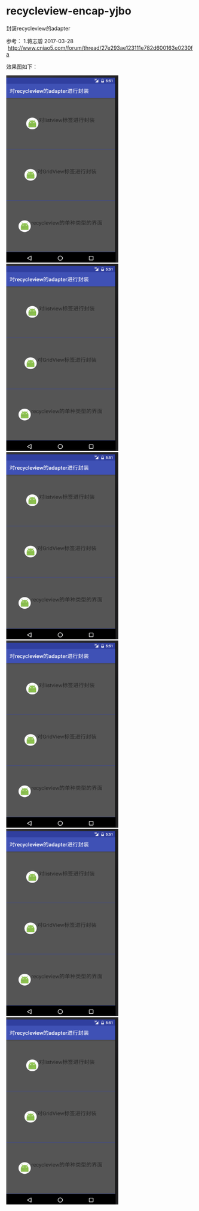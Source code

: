 # recycleview-encap-yjbo
封装recycleview的adapter

参考： 1.蒋志碧  2017-03-28  http://www.cniao5.com/forum/thread/27e293ae123111e782d600163e0230fa

效果图如下：
<p><img src="https://github.com/hytcyjb/recycleview-encap-yjbo/blob/master/screenshot/QQ%E6%88%AA%E5%9B%BE20170402135142.png?raw=true" width="300" height="500"><img src="https://github.com/hytcyjb/recycleview-encap-yjbo/blob/master/screenshot/QQ%E6%88%AA%E5%9B%BE20170402135142.png?raw=true" width="300" height="500"><img src="https://github.com/hytcyjb/recycleview-encap-yjbo/blob/master/screenshot/QQ%E6%88%AA%E5%9B%BE20170402135142.png?raw=true" width="300" height="500"><img src="https://github.com/hytcyjb/recycleview-encap-yjbo/blob/master/screenshot/QQ%E6%88%AA%E5%9B%BE20170402135142.png?raw=true" width="300" height="500"><img src="https://github.com/hytcyjb/recycleview-encap-yjbo/blob/master/screenshot/QQ%E6%88%AA%E5%9B%BE20170402135142.png?raw=true" width="300" height="500"><img src="https://github.com/hytcyjb/recycleview-encap-yjbo/blob/master/screenshot/QQ%E6%88%AA%E5%9B%BE20170402135142.png?raw=true" width="300" height="500"></p>
<!-- <p><img src="http://img.blog.csdn.net/20150227092839014" width="400" height="300"></p> -->
